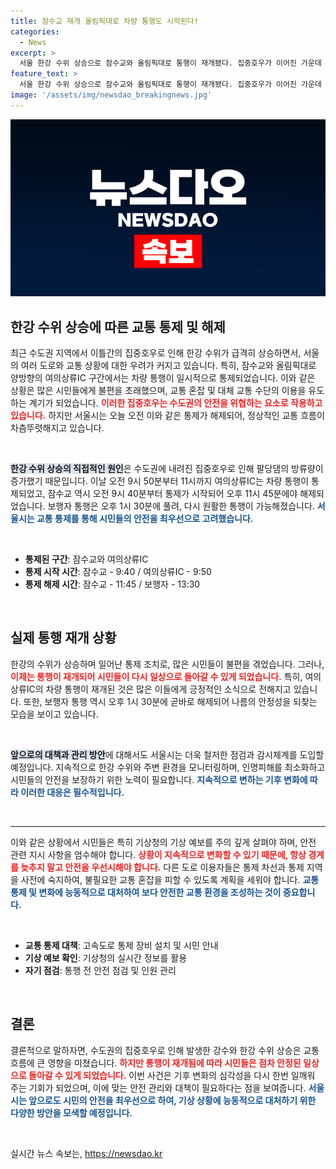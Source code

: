 ```yaml
---
title: 잠수교 재개 올림픽대로 차량 통행도 시작된다!
categories:
  - News
excerpt: >
  서울 한강 수위 상승으로 잠수교와 올림픽대로 통행이 재개됐다. 집중호우가 이어진 가운데 오후 1시 30분부터 보행자 통행도 가능해졌다. 안전하게 통행하길!
feature_text: >
  서울 한강 수위 상승으로 잠수교와 올림픽대로 통행이 재개됐다. 집중호우가 이어진 가운데 오후 1시 30분부터 보행자 통행도 가능해졌다. 안전하게 통행하길!
image: '/assets/img/newsdao_breakingnews.jpg'
---
```


<p><img src="/assets/img/newsdao_breakingnews.jpg" alt="ontimetimes 속보" /></p>

<h2 data-ke-size="size26">한강 수위 상승에 따른 교통 통제 및 해제</h2>

<p data-ke-size="size16">최근 수도권 지역에서 이틀간의 집중호우로 인해 한강 수위가 급격히 상승하면서, 서울의 여러 도로와 교통 상황에 대한 우려가 커지고 있습니다. 특히, 잠수교와 올림픽대로 양방향의 여의상류IC 구간에서는 차량 통행이 일시적으로 통제되었습니다. 이와 같은 상황은 많은 시민들에게 불편을 초래했으며, 교통 혼잡 및 대체 교통 수단의 이용을 유도하는 계기가 되었습니다. <b><span style="color: #ee2323;">이러한 집중호우는 수도권의 안전을 위협하는 요소로 작용하고 있습니다.</span></b> 하지만 서울시는 오늘 오전 이와 같은 통제가 해제되어, 정상적인 교통 흐름이 차츰뚜렷해지고 있습니다.</p>

<p data-ke-size="size16">&nbsp;</p>

<p><b><span style="background-color: #21538527;">한강 수위 상승의 직접적인 원인</span></b>은 수도권에 내려진 집중호우로 인해 팔당댐의 방류량이 증가했기 때문입니다. 이날 오전 9시 50분부터 11시까지 여의상류IC는 차량 통행이 통제되었고, 잠수교 역시 오전 9시 40분부터 통제가 시작되어 오후 11시 45분에야 해제되었습니다. 보행자 통행은 오후 1시 30분에 풀려, 다시 원활한 통행이 가능해졌습니다. <b><span style="color: #1a5490;">서울시는 교통 통제를 통해 시민들의 안전을 최우선으로 고려했습니다.</span></b></p>

<p data-ke-size="size16">&nbsp;</p>

<ul>
    <li><b>통제된 구간</b>: 잠수교와 여의상류IC</li>
    <li><b>통제 시작 시간</b>: 잠수교 - 9:40 / 여의상류IC - 9:50</li>
    <li><b>통제 해제 시간</b>: 잠수교 - 11:45 / 보행자 - 13:30</li>
</ul>

<p data-ke-size="size16">&nbsp;</p>

<h2 data-ke-size="size26">실제 통행 재개 상황</h2>

<p data-ke-size="size16">한강의 수위가 상승하며 일어난 통제 조치로, 많은 시민들이 불편을 겪었습니다. 그러나, <b><span style="color: #ee2323;">이제는 통행이 재개되어 시민들이 다시 일상으로 돌아갈 수 있게 되었습니다.</span></b> 특히, 여의상류IC의 차량 통행이 재개된 것은 많은 이들에게 긍정적인 소식으로 전해지고 있습니다. 또한, 보행자 통행 역시 오후 1시 30분에 곧바로 해제되어 나름의 안정성을 되찾는 모습을 보이고 있습니다.</p>

<p data-ke-size="size16">&nbsp;</p>

<p><b><span style="background-color: #21538527;">앞으로의 대책과 관리 방안</span></b>에 대해서도 서울시는 더욱 철저한 점검과 감시체계를 도입할 예정입니다. 지속적으로 한강 수위와 주변 환경을 모니터링하며, 인명피해를 최소화하고 시민들의 안전을 보장하기 위한 노력이 필요합니다. <b><span style="color: #1a5490;">지속적으로 변하는 기후 변화에 따라 이러한 대응은 필수적입니다.</span></b></p>

<p data-ke-size="size16">&nbsp;</p>

<hr>

<p data-ke-size="size16">이와 같은 상황에서 시민들은 특히 기상청의 기상 예보를 주의 깊게 살펴야 하며, 안전 관련 지시 사항을 엄수해야 합니다. <b><span style="color: #ee2323;">상황이 지속적으로 변화할 수 있기 때문에, 항상 경계를 늦추지 말고 안전을 우선시해야 합니다.</span></b> 다른 도로 이용자들은 통제 차선과 통제 지역을 사전에 숙지하여, 불필요한 교통 혼잡을 피할 수 있도록 계획을 세워야 합니다. <b><span style="color: #1a5490;">교통 통제 및 변화에 능동적으로 대처하여 보다 안전한 교통 환경을 조성하는 것이 중요합니다.</span></b></p>

<p data-ke-size="size16">&nbsp;</p>

<ul>
    <li><b>교통 통제 대책</b>: 고속도로 통제 장비 설치 및 시민 안내</li>
    <li><b>기상 예보 확인</b>: 기상청의 실시간 정보를 활용</li>
    <li><b>자기 점검</b>: 통행 전 안전 점검 및 인원 관리</li>
</ul>

<p data-ke-size="size16">&nbsp;</p>

<h2 data-ke-size="size26">결론</h2>

<p data-ke-size="size16">결론적으로 말하자면, 수도권의 집중호우로 인해 발생한 강수와 한강 수위 상승은 교통 흐름에 큰 영향을 미쳤습니다. <b><span style="color: #ee2323;">하지만 통행이 재개됨에 따라 시민들은 점차 안정된 일상으로 돌아갈 수 있게 되었습니다.</span></b> 이번 사건은 기후 변화의 심각성을 다시 한번 일깨워 주는 기회가 되었으며, 이에 맞는 안전 관리와 대책이 필요하다는 점을 보여줍니다. <b><span style="color: #1a5490;">서울시는 앞으로도 시민의 안전을 최우선으로 하여, 기상 상황에 능동적으로 대처하기 위한 다양한 방안을 모색할 예정입니다.</span></b></p>

<p data-ke-size="size16">&nbsp;</p>
실시간 뉴스 속보는, <a href="https://newsdao.kr" rel="dofollow">https://newsdao.kr</a>


